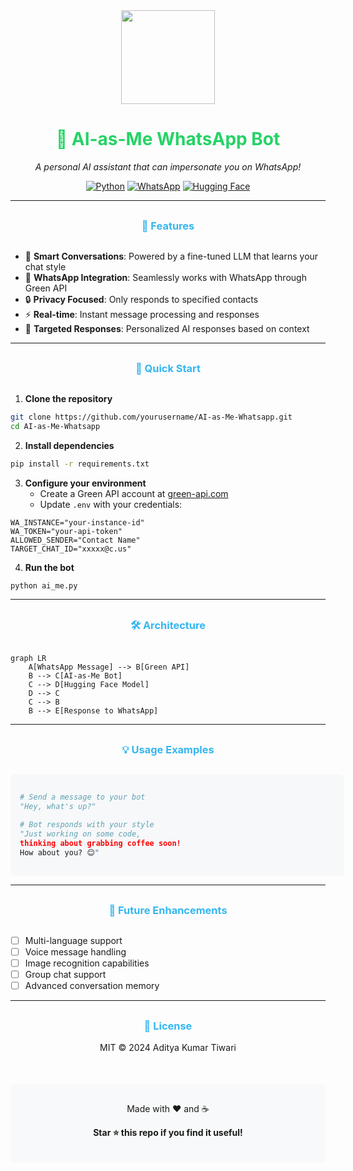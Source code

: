<div align="center">
  <img src="https://cdn-icons-png.flaticon.com/512/5969/5969113.png" width="150" height="150"/>
  <h1 style="color: #25D366;">🤖 AI-as-Me WhatsApp Bot</h1>
  <p><i>A personal AI assistant that can impersonate you on WhatsApp!</i></p>

  [![Python](https://img.shields.io/badge/Python-3.10%2B-blue.svg)](https://www.python.org/downloads/)
  [![WhatsApp](https://img.shields.io/badge/WhatsApp-25D366?logo=whatsapp&logoColor=white)](https://www.whatsapp.com)
  [![Hugging Face](https://img.shields.io/badge/🤗%20Hugging%20Face-Spaces-yellow)](https://huggingface.co/spaces)
</div>

---

<div align="center" style="margin: 30px 0;">
  <h3 style="color: #34B7F1;">🌟 Features</h3>
</div>

- 🧠 **Smart Conversations**: Powered by a fine-tuned LLM that learns your chat style
- 📱 **WhatsApp Integration**: Seamlessly works with WhatsApp through Green API
- 🔒 **Privacy Focused**: Only responds to specified contacts
- ⚡ **Real-time**: Instant message processing and responses
- 🎯 **Targeted Responses**: Personalized AI responses based on context

---

<div align="center" style="margin: 30px 0;">
  <h3 style="color: #34B7F1;">🚀 Quick Start</h3>
</div>

1. **Clone the repository**
```bash
git clone https://github.com/yourusername/AI-as-Me-Whatsapp.git
cd AI-as-Me-Whatsapp
```

2. **Install dependencies**
```bash
pip install -r requirements.txt
```

3. **Configure your environment**
   - Create a Green API account at [green-api.com](https://green-api.com)
   - Update `.env` with your credentials:
```properties
WA_INSTANCE="your-instance-id"
WA_TOKEN="your-api-token"
ALLOWED_SENDER="Contact Name"
TARGET_CHAT_ID="xxxxx@c.us"
```

4. **Run the bot**
```bash
python ai_me.py
```

---

<div align="center" style="margin: 30px 0;">
  <h3 style="color: #34B7F1;">🛠️ Architecture</h3>
</div>

```mermaid
graph LR
    A[WhatsApp Message] --> B[Green API]
    B --> C[AI-as-Me Bot]
    C --> D[Hugging Face Model]
    D --> C
    C --> B
    B --> E[Response to WhatsApp]
```

---

<div align="center" style="margin: 30px 0;">
  <h3 style="color: #34B7F1;">💡 Usage Examples</h3>
</div>

<div style="width: 100%; background-color: #f6f8fa; padding: 15px; border-radius: 6px;">

```python
# Send a message to your bot
"Hey, what's up?"

# Bot responds with your style
"Just working on some code, 
thinking about grabbing coffee soon! 
How about you? 😊"
```

</div>

---

<div align="center" style="margin: 30px 0;">
  <h3 style="color: #34B7F1;">🔮 Future Enhancements</h3>
</div>

- [ ] Multi-language support
- [ ] Voice message handling
- [ ] Image recognition capabilities
- [ ] Group chat support
- [ ] Advanced conversation memory

---

<div align="center" style="margin: 30px 0;">
  <h3 style="color: #34B7F1;">📜 License</h3>
  <p>MIT © 2024 Aditya Kumar Tiwari</p>
</div>

<div align="center" style="margin-top: 50px; padding: 20px; background-color: #f8f9fa; border-radius: 6px;">
  <p style="margin: 10px 0;">Made with ❤️ and ☕</p>
  <p style="font-weight: bold;">Star ⭐ this repo if you find it useful!</p>
</div>
